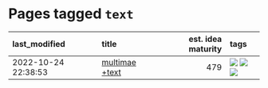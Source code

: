 # Pages tagged `text`

|last_modified|title|est. idea maturity|tags
|:---|:---|---:|:---|
|2022-10-24 22:38:53|[multimae +text](../multimae_w_text.md)|479|[![](https://img.shields.io/badge/tag-experimental-aa21fc)](../tags/experimental.md) [![](https://img.shields.io/badge/tag-prompting-f14da)](../tags/prompting.md) [![](https://img.shields.io/badge/tag-text-1ee399)](../tags/text.md)|